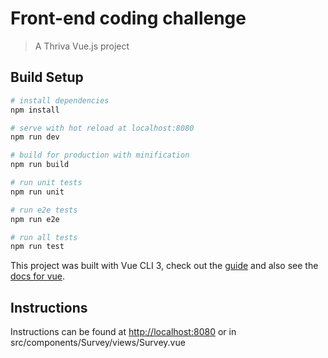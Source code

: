 # Front-end coding challenge

> A Thriva Vue.js project

## Build Setup

``` bash
# install dependencies
npm install

# serve with hot reload at localhost:8080
npm run dev

# build for production with minification
npm run build

# run unit tests
npm run unit

# run e2e tests
npm run e2e

# run all tests
npm run test
```

This project was built with Vue CLI 3, check out the [guide](https://cli.vuejs.org/) and also see the [docs for vue](https://vuejs.org/v2/guide/).


## Instructions

Instructions can be found at [http://localhost:8080](http://localhost:8080) or in src/components/Survey/views/Survey.vue
